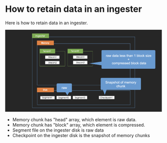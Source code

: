 # How to retain data in an ingester

Here is how to retain data in an ingester.

![](<../.gitbook/assets/スクリーンショット 2021-12-23 17.13.12.png>)

* Memory chunk has "head" array, which element is raw data.
* Memory chunk has "block" array, which element is compressed.
* Segment file on the ingester disk is raw data
* Checkpoint on the ingester disk is the snapshot of memory chunks

